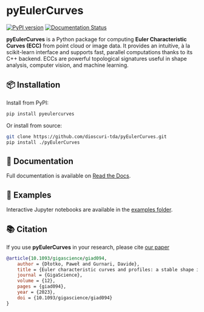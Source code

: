 # pyEulerCurves
[![PyPI version](https://img.shields.io/pypi/v/pyEulerCurves.svg?color=blue)](https://pypi.org/project/pyEulerCurves)
[![Documentation Status](https://readthedocs.org/projects/pyeulercurves/badge/?version=latest)](https://pyeulercurves.readthedocs.io/en/latest/?badge=latest)

**pyEulerCurves** is a Python package for computing **Euler Characteristic Curves (ECC)** from point cloud or image data. It provides an intuitive, à la scikit-learn interface and supports fast, parallel computations thanks to its C++ backend. ECCs are powerful topological signatures useful in shape analysis, computer vision, and machine learning.


## 📦 Installation

Install from PyPI:

```bash
pip install pyeulercurves
````

Or install from source:

```bash
git clone https://github.com/dioscuri-tda/pyEulerCurves.git
pip install ./pyEulerCurves
```

## 📘 Documentation

Full documentation is available on [Read the Docs](https://pyeulercurves.readthedocs.io).


## 🧪 Examples

Interactive Jupyter notebooks are available in the [examples folder](https://github.com/dioscuri-tda/pyEulerCurves).



## 📚 Citation

If you use **pyEulerCurves** in your research, please cite  [our paper](https://doi.org/10.1093/gigascience/giad094)

```bibtex
@article{10.1093/gigascience/giad094,
    author = {Dłotko, Paweł and Gurnari, Davide},
    title = {Euler characteristic curves and profiles: a stable shape invariant for big data problems},
    journal = {GigaScience},
    volume = {12},
    pages = {giad094},
    year = {2023},
    doi = {10.1093/gigascience/giad094}
}
```
